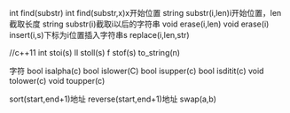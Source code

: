 int find(substr)
int find(substr,x)x开始位置
string substr(i,len)i开始位置，len截取长度
string substr(i)截取i以后的字符串
void erase(i,len)
void erase(i)
insert(i,s)下标为i位置插入字符串s
replace(i,len,str)

//c++11
int stoi(s)
ll stoll(s)
f stof(s)
to_string(n)


字符
bool isalpha(c)
bool islower(C)
bool isupper(c)
bool isditit(c)
void tolower(c)
void toupper(c)

sort(start,end+1)地址
reverse(start,end+1)地址
swap(a,b)



